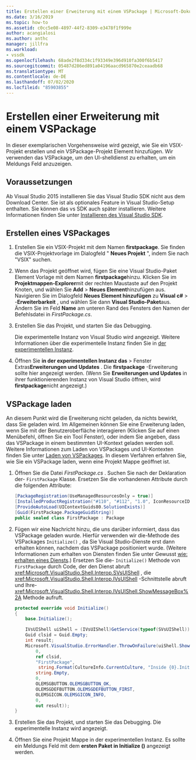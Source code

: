 ```yaml
---
title: Erstellen einer Erweiterung mit einem VSPackage | Microsoft-Dokumentation
ms.date: 3/16/2019
ms.topic: how-to
ms.assetid: c0cc5e08-4897-44f2-8309-e3478f1f999e
author: acangialosi
ms.author: anthc
manager: jillfra
ms.workload:
- vssdk
ms.openlocfilehash: 68ade2f8d334c1f93349e396d910fa300f6b5417
ms.sourcegitcommit: 05487d286ed891a04196aacd965870e2ceaadb68
ms.translationtype: MT
ms.contentlocale: de-DE
ms.lasthandoff: 07/02/2020
ms.locfileid: "85903855"
---
```

# <a name="create-an-extension-with-a-vspackage"></a>Erstellen einer Erweiterung mit einem VSPackage

In dieser exemplarischen Vorgehensweise wird gezeigt, wie Sie ein VSIX-Projekt erstellen und ein VSPackage-Projekt Element hinzufügen. Wir verwenden das VSPackage, um den UI-shelldienst zu erhalten, um ein Meldungs Feld anzuzeigen.

## <a name="prerequisites"></a>Voraussetzungen

Ab Visual Studio 2015 installieren Sie das Visual Studio SDK nicht aus dem Download Center. Sie ist als optionales Feature in Visual Studio-Setup enthalten. Sie können das vs SDK auch später installieren. Weitere Informationen finden Sie unter [Installieren des Visual Studio SDK](../extensibility/installing-the-visual-studio-sdk.md).

## <a name="create-a-vspackage"></a>Erstellen eines VSPackages

1. Erstellen Sie ein VSIX-Projekt mit dem Namen **firstpackage**. Sie finden die VSIX-Projektvorlage im Dialogfeld " **Neues Projekt** ", indem Sie nach "VSIX" suchen.

2. Wenn das Projekt geöffnet wird, fügen Sie eine Visual Studio-Paket Element Vorlage mit dem Namen **firstpackage**hinzu. Klicken Sie im **Projektmappen-Explorer**mit der rechten Maustaste auf den Projekt Knoten, und wählen Sie **Add**  >  **Neues Element**hinzufügen aus. Navigieren Sie im Dialogfeld **Neues Element hinzufügen** zu **Visual c#**  >  -**Erweiterbarkeit** , und wählen Sie dann **Visual Studio-Paket**aus. Ändern Sie im Feld **Name** am unteren Rand des Fensters den Namen der Befehlsdatei in *FirstPackage.cs*.

3. Erstellen Sie das Projekt, und starten Sie das Debugging.

    Die experimentelle Instanz von Visual Studio wird angezeigt. Weitere Informationen über die experimentelle Instanz finden Sie in [der experimentellen Instanz](../extensibility/the-experimental-instance.md).

4. Öffnen Sie **in der experimentellen Instanz das**  >  Fenster Extras**Erweiterungen und Updates** . Die **firstpackage** -Erweiterung sollte hier angezeigt werden. (Wenn Sie **Erweiterungen und Updates** in ihrer funktionierenden Instanz von Visual Studio öffnen, wird **firstpackage**nicht angezeigt.)

## <a name="load-the-vspackage"></a>VSPackage laden

An diesem Punkt wird die Erweiterung nicht geladen, da nichts bewirkt, dass Sie geladen wird. Im Allgemeinen können Sie eine Erweiterung laden, wenn Sie mit der Benutzeroberfläche interagieren (Klicken Sie auf einen Menübefehl, öffnen Sie ein Tool Fenster), oder indem Sie angeben, dass das VSPackage in einem bestimmten UI-Kontext geladen werden soll. Weitere Informationen zum Laden von VSPackages und UI-Kontexten finden Sie unter [Laden von VSPackages](../extensibility/loading-vspackages.md). In diesem Verfahren erfahren Sie, wie Sie ein VSPackage laden, wenn eine Projekt Mappe geöffnet ist.

1. Öffnen Sie die Datei *FirstPackage.cs* . Suchen Sie nach der Deklaration der- `FirstPackage` Klasse. Ersetzen Sie die vorhandenen Attribute durch die folgenden Attribute:

    ```csharp
    [PackageRegistration(UseManagedResourcesOnly = true)]
    [InstalledProductRegistration("#110", "#112", "1.0", IconResourceID = 400)] // Info on this package for Help/About
    [ProvideAutoLoad(UIContextGuids80.SolutionExists)]
    [Guid(FirstPackage.PackageGuidString)]
    public sealed class FirstPackage : Package
    ```

2. Fügen wir eine Nachricht hinzu, die uns darüber informiert, dass das VSPackage geladen wurde. Hierfür verwenden wir die-Methode des VSPackages `Initialize()` , da Sie Visual Studio-Dienste erst dann erhalten können, nachdem das VSPackage positioniert wurde. (Weitere Informationen zum erhalten von Diensten finden Sie unter Gewusst [wie: erhalten eines Diensts](../extensibility/how-to-get-a-service.md).) Ersetzen Sie die- `Initialize()` Methode von `FirstPackage` durch Code, der den Dienst abruft <xref:Microsoft.VisualStudio.Shell.Interop.SVsUIShell> , die <xref:Microsoft.VisualStudio.Shell.Interop.IVsUIShell> -Schnittstelle abruft und Ihre- <xref:Microsoft.VisualStudio.Shell.Interop.IVsUIShell.ShowMessageBox%2A> Methode aufruft.

    ```csharp
    protected override void Initialize()
    {
        base.Initialize();

        IVsUIShell uiShell = (IVsUIShell)GetService(typeof(SVsUIShell));
        Guid clsid = Guid.Empty;
        int result;
        Microsoft.VisualStudio.ErrorHandler.ThrowOnFailure(uiShell.ShowMessageBox(
            0,
            ref clsid,
            "FirstPackage",
             string.Format(CultureInfo.CurrentCulture, "Inside {0}.Initialize()", this.GetType().FullName),
            string.Empty,
            0,
            OLEMSGBUTTON.OLEMSGBUTTON_OK,
            OLEMSGDEFBUTTON.OLEMSGDEFBUTTON_FIRST,
            OLEMSGICON.OLEMSGICON_INFO,
            0,
            out result));
    }
    ```

3. Erstellen Sie das Projekt, und starten Sie das Debugging. Die experimentelle Instanz wird angezeigt.

4. Öffnen Sie eine Projekt Mappe in der experimentellen Instanz. Es sollte ein Meldungs Feld mit dem **ersten Paket in Initialize ()** angezeigt werden.
